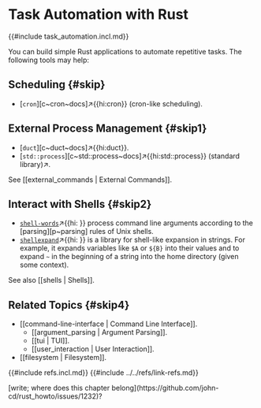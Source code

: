 # Task Automation with Rust

{{#include task_automation.incl.md}}

You can build simple Rust applications to automate repetitive tasks. The following tools may help:

## Scheduling {#skip}

- [`cron`][c~cron~docs]↗{{hi:cron}} (cron-like scheduling).

## External Process Management {#skip1}

- [`duct`][c~duct~docs]↗{{hi:duct}}.
- [`std::process`][c~std::process~docs]↗{{hi:std::process}} (standard library)↗.

See [[external_commands | External Commands]].

## Interact with Shells {#skip2}

- [`shell-words`]( )↗{{hi: }} process command line arguments according to the [parsing][p~parsing] rules of Unix shells.
- [`shellexpand`]( )↗{{hi: }} is a library for shell-like expansion in strings. For example, it expands variables like `$A` or `${B}` into their values and to expand `~` in the beginning of a string into the home directory (given some context).

See also [[shells | Shells]].

## Related Topics {#skip4}

- [[command-line-interface | Command Line Interface]].
  - [[argument_parsing | Argument Parsing]].
  - [[tui | TUI]].
  - [[user_interaction | User Interaction]].
- [[filesystem | Filesystem]].

{{#include refs.incl.md}}
{{#include ../../refs/link-refs.md}}

<div class="hidden">
[write; where does this chapter belong](https://github.com/john-cd/rust_howto/issues/1232)?
</div>
